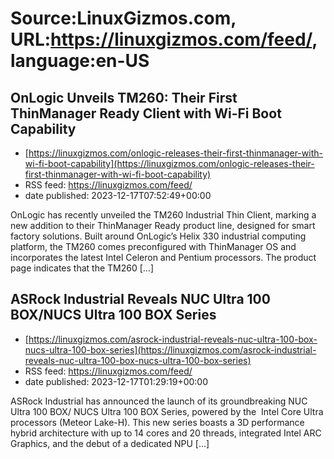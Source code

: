 # Source:LinuxGizmos.com, URL:https://linuxgizmos.com/feed/, language:en-US

## OnLogic Unveils TM260: Their First ThinManager Ready Client with Wi-Fi Boot Capability
 - [https://linuxgizmos.com/onlogic-releases-their-first-thinmanager-with-wi-fi-boot-capability](https://linuxgizmos.com/onlogic-releases-their-first-thinmanager-with-wi-fi-boot-capability)
 - RSS feed: https://linuxgizmos.com/feed/
 - date published: 2023-12-17T07:52:49+00:00

OnLogic has recently unveiled the TM260 Industrial Thin Client, marking a new addition to their ThinManager Ready product line, designed for smart factory solutions. Built around OnLogic&#8217;s Helix 330 industrial computing platform, the TM260 comes preconfigured with ThinManager OS and incorporates the latest Intel Celeron and Pentium processors. The product page indicates that the TM260 [&#8230;]

## ASRock Industrial Reveals NUC Ultra 100 BOX/NUCS Ultra 100 BOX Series
 - [https://linuxgizmos.com/asrock-industrial-reveals-nuc-ultra-100-box-nucs-ultra-100-box-series](https://linuxgizmos.com/asrock-industrial-reveals-nuc-ultra-100-box-nucs-ultra-100-box-series)
 - RSS feed: https://linuxgizmos.com/feed/
 - date published: 2023-12-17T01:29:19+00:00

ASRock Industrial has announced the launch of its groundbreaking NUC Ultra 100 BOX/ NUCS Ultra 100 BOX Series, powered by the&#160; Intel Core Ultra processors (Meteor Lake-H). This new series boasts a 3D performance hybrid architecture with up to 14 cores and 20 threads, integrated Intel ARC Graphics, and the debut of a dedicated NPU [&#8230;]

